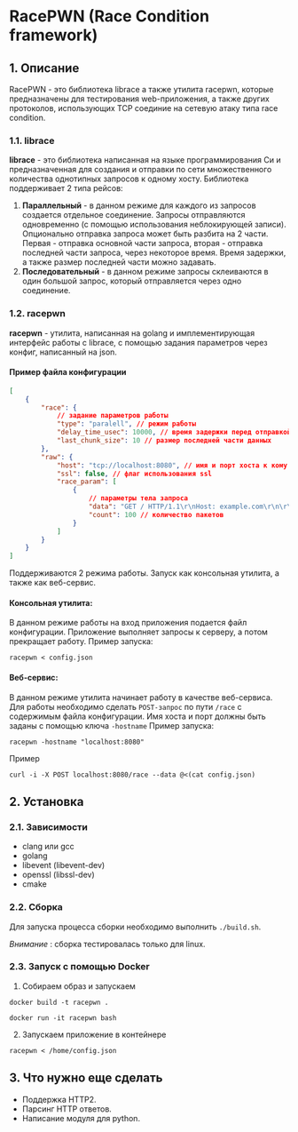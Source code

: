 # RacePWN (Race Condition framework)

## 1. Описание

RacePWN - это библиотека librace а также утилита racepwn, которые предназначены для тестирования web-приложения, а также других протоколов, использующих TCP соединие на сетевую атаку типа race condition.

### 1.1. librace

**librace** - это библиотека написанная на языке программирования Си и предназначенная для создания и отправки по сети множественного количества однотипных запросов к одному хосту. Библиотека поддерживает 2 типа рейсов:

1. **Параллельный** - в данном режиме для каждого из запросов создается отдельное соединение. Запросы отправляются одновременно (с помощью использования неблокирующей записи). Опционально отправка запроса может быть разбита на 2 части. Первая - отправка основной части запроса, вторая - отправка последней части запроса, через некоторое время. Время задержки, а также размер последней части можно задавать.
2. **Последовательный** - в данном режиме запросы склеиваются в один большой запрос, который отправляется через одно соединение.

### 1.2. racepwn

**racepwn** - утилита, написанная на golang и имплементирующая интерфейс работы с librace, с помощью задания параметров через конфиг, написанный на json.

#### Пример файла конфигурации

```json
[
    {
        "race": {
            // задание параметров работы
            "type": "paralell", // режим работы
            "delay_time_usec": 10000, // время задержки перед отправкой последней части данных
            "last_chunk_size": 10 // размер последней части данных
        },
        "raw": {
            "host": "tcp://localhost:8080", // имя и порт хоста к кому соединяемся
            "ssl": false, // флаг использования ssl
            "race_param": [
                {
                    // параметры тела запроса
                    "data": "GET / HTTP/1.1\r\nHost: example.com\r\n\r\n", // данные запроса
                    "count": 100 // количество пакетов
                }
            ]
        }
    }
]
```

Поддерживаются 2 режима работы. Запуск как консольная утилита, а также как веб-сервис.

#### **Консольная утилита:**

В данном режиме работы на вход приложения подается файл конфигурации. Приложение выполняет запросы к серверу, а потом прекращает работу.
Пример запуска:

```
racepwn < config.json
```

#### **Веб-сервис**:

В данном режиме утилита начинает работу в качестве веб-сервиса. Для работы необходимо сделать `POST-запрос` по пути `/race` с содержимым файла конфигурации.
Имя хоста и порт должны быть заданы с помощью ключа `-hostname`
Пример запуска:

```
racepwn -hostname "localhost:8080"
```

Пример
```
curl -i -X POST localhost:8080/race --data @<(cat config.json)
```

## 2. Установка

### 2.1. Зависимости

-   clang или gcc
-   golang
-   libevent (libevent-dev)
-   openssl (libssl-dev)
-   cmake

### 2.2. Cборка

Для запуска процесса сборки необходимо выполнить `./build.sh`.

_Внимание_ : сборка тестировалась только для linux.

### 2.3. Запуск с помощью Docker
1. Собираем образ и запускаем
```
docker build -t racepwn .
```

```
docker run -it racepwn bash
```

2. Запускаем приложение в контейнере
```
racepwn < /home/config.json
```

## 3. Что нужно еще сделать

-   Поддержка HTTP2.
-   Парсинг HTTP ответов.
-   Написание модуля для python.

